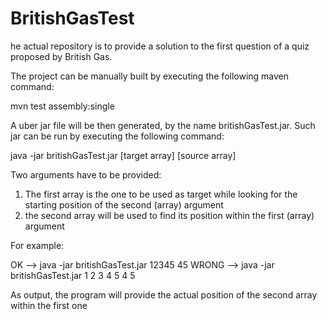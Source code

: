 # BritishGasTest


he actual repository is to provide a solution to the first question of a quiz proposed by British Gas.

The project can be manually built by executing the following maven command:

mvn test assembly:single

A uber jar file will be then generated, by the name britishGasTest.jar. Such jar can be run by executing the following command:

java -jar britishGasTest.jar [target array] [source array]

Two arguments have to be provided:

1) The first array is the one to be used as target while looking for the starting position of the second (array) argument
2) the second array will be used to find its position within the first (array) argument

For example:

OK --> java -jar britishGasTest.jar 12345 45
WRONG --> java -jar britishGasTest.jar 1 2 3 4 5 4 5

As output, the program will provide the actual position of the second array within the first one


